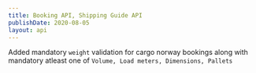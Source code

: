 ```yaml
---
title: Booking API, Shipping Guide API
publishDate: 2020-08-05
layout: api
---
```


Added mandatory `weight` validation for cargo norway bookings along with
mandatory atleast one of `Volume, Load meters, Dimensions, Pallets`
